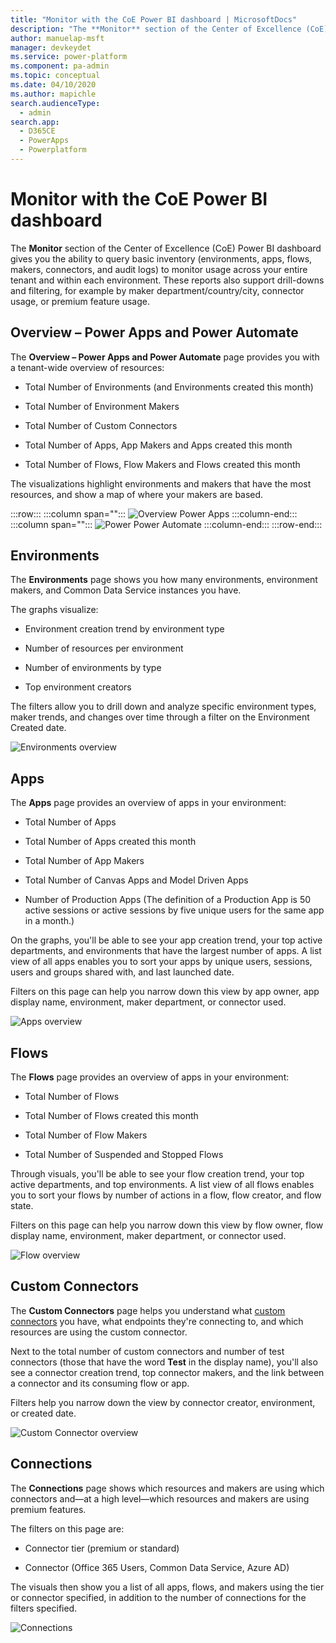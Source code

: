 ```yaml
---
title: "Monitor with the CoE Power BI dashboard | MicrosoftDocs"
description: "The **Monitor** section of the Center of Excellence (CoE) Power BI dashboard gives you the ability to query basic inventory (environments, apps, flows, makers, connectors, and audit logs) to monitor usage across your entire tenant and within each environment."
author: manuelap-msft
manager: devkeydet
ms.service: power-platform
ms.component: pa-admin
ms.topic: conceptual
ms.date: 04/10/2020
ms.author: mapichle
search.audienceType: 
  - admin
search.app: 
  - D365CE
  - PowerApps
  - Powerplatform
---
```

# Monitor with the CoE Power BI dashboard

The **Monitor** section of the Center of Excellence (CoE) Power BI dashboard gives you the ability to query basic inventory (environments, apps, flows, makers, connectors, and audit logs) to monitor usage across your entire tenant and within each environment. These reports also support drill-downs and filtering, for example by maker department/country/city, connector usage, or premium feature usage.

## Overview – Power Apps and Power Automate

The **Overview – Power Apps and Power Automate** page provides you with a tenant-wide overview of resources:

- Total Number of Environments (and Environments created this month)

- Total Number of Environment Makers

- Total Number of Custom Connectors

- Total Number of Apps, App Makers and Apps created this month

- Total Number of Flows, Flow Makers and Flows created this month

The visualizations highlight environments and makers that have the most resources, and show a map of where your makers are based.

:::row:::
   :::column span="":::
      ![Overview Power Apps](media/pb2.png "Overview Power Apps")
   :::column-end:::
   :::column span="":::
      ![Power Power Automate](media/pb3.png "Overview Power Automate")
   :::column-end:::
:::row-end:::

## Environments

The **Environments** page shows you how many environments, environment makers, and Common Data Service instances you have.

The graphs visualize:

- Environment creation trend by environment type

- Number of resources per environment

- Number of environments by type

- Top environment creators

The filters allow you to drill down and analyze specific environment types, maker trends, and changes over time through a filter on the Environment Created date.

![Environments overview](media/pb4.png "Environments overview")

## Apps

The **Apps** page provides an overview of apps in your environment:

- Total Number of Apps

- Total Number of Apps created this month

- Total Number of App Makers

- Total Number of Canvas Apps and Model Driven Apps

- Number of Production Apps (The definition of a Production App is 50 active sessions or active sessions by five unique users for the same app in a month.)

On the graphs, you'll be able to see your app creation trend, your top active departments, and environments that have the largest number of apps. A list view of all apps enables you to sort your apps by unique users, sessions, users and groups shared with, and last launched date.

Filters on this page can help you narrow down this view by app owner, app display name, environment, maker department, or connector used.

![Apps overview](media/pb5.png "Apps overview")

## Flows

The **Flows** page provides an overview of apps in your environment:

- Total Number of Flows

- Total Number of Flows created this month

- Total Number of Flow Makers

- Total Number of Suspended and Stopped Flows

Through visuals, you'll be able to see your flow creation trend, your top active departments, and top environments. A list view of all flows enables you to sort your flows by number of actions in a flow, flow creator, and flow state.

Filters on this page can help you narrow down this view by flow owner, flow display name, environment, maker department, or connector used.

![Flow overview](media/pb6.png "Flow overview")

## Custom Connectors

The **Custom Connectors** page helps you understand what [custom connectors](https://docs.microsoft.com/connectors/custom-connectors/) you have, what endpoints they're connecting to, and which resources are using the custom connector.

Next to the total number of custom connectors and number of test connectors (those that have the word **Test** in the display name), you'll also see a connector creation trend, top connector makers, and the link between a connector
and its consuming flow or app.

Filters help you narrow down the view by connector creator, environment, or created date.

![Custom Connector overview](media/pb9.png "Custom Connector overview")

## Connections

The **Connections** page shows which resources and makers are using which connectors and&mdash;at a high level&mdash;which resources and makers are using premium features.

The filters on this page are:

- Connector tier (premium or standard)

- Connector (Office 365 Users, Common Data Service, Azure AD)

The visuals then show you a list of all apps, flows, and makers using the tier or connector specified, in addition to the number of connections for the filters specified.

![Connections](media/pb8.png "Connections")
